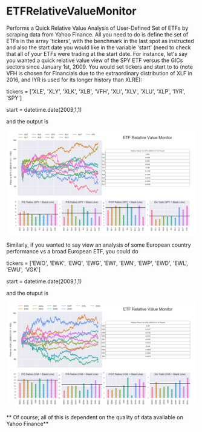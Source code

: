 # ETFRelativeValueMonitor
Performs a Quick Relative Value Analysis of User-Defined Set of ETFs by scraping data from Yahoo Finance. All you need to do is define the set of ETFs in the array 'tickers', with the benchmark in the last spot as instructed and also the start date you would like in the variable 'start' (need to check that all of your ETFs were trading at the start date. For instance, let's say you wanted a quick relative value view of the SPY ETF versus the GICs sectors since January 1st, 2009. You would set tickers and start to to (note VFH is chosen for Financials due to the extraordinary distribution of XLF in 2016, and IYR is used for its longer history than XLRE):

tickers = ['XLE', 'XLY', 'XLK', 'XLB', 'VFH', 'XLI', 'XLV', 'XLU', 'XLP', 'IYR', 'SPY']

start = datetime.date(2009,1,1)

and the output is

![Screenshot1](https://github.com/ZackPolaski/ETFRelativeValueMonitor/blob/master/ETFval1.JPG)

Similarly, if you wanted to say view an analysis of some European country performance vs a broad European ETF, you could do

tickers = ['EWO', 'EWK', 'EWQ', 'EWG', 'EWI', 'EWN', 'EWP', 'EWD', 'EWL', 'EWU', 'VGK']

start = datetime.date(2009,1,1)

and the otuput is


![Screenshot2](https://github.com/ZackPolaski/ETFRelativeValueMonitor/blob/master/ETFval2.JPG)

** Of course, all of this is dependent on the quality of data available on Yahoo Finance**




